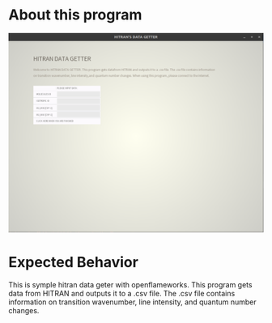 # About this program

![Screenshot of this](example.png)


# Expected Behavior

This is symple hitran data geter with openflameworks. This program gets data from HITRAN and outputs it to a .csv file. The .csv file contains information on transition wavenumber, line intensity, and quantum number changes.

